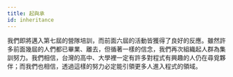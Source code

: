 ```yaml
---
title: 起與承
id: inheritance
---
```


我們即將邁入第七屆的營隊培訓，而前面六屆的活動皆獲得了良好的反應。雖然許多前面幾屆的人們都已畢業、離去，但循著一樣的信念，我們再次組織起人群為集訓努力。我們相信，台灣的高中、大學裡一定有許多對程式有興趣的人仍在尋覓夥伴；而我們也相信，透過這樣的努力必定能引領更多人進入程式的領域。
